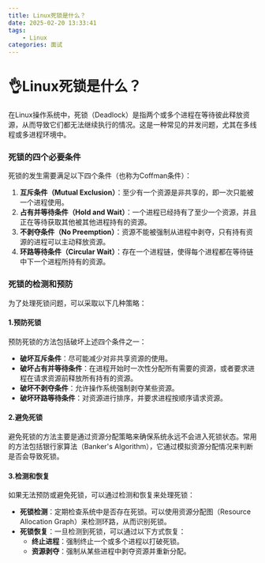 ```yaml
---
title: Linux死锁是什么？
date: 2025-02-20 13:33:41
tags:
	- Linux
categories: 面试
---
```

# 👌Linux死锁是什么？

在Linux操作系统中，死锁（Deadlock）是指两个或多个进程在等待彼此释放资源，从而导致它们都无法继续执行的情况。这是一种常见的并发问题，尤其在多线程或多进程环境中。

### 死锁的四个必要条件
死锁的发生需要满足以下四个条件（也称为Coffman条件）：

1. **互斥条件（Mutual Exclusion）**：至少有一个资源是非共享的，即一次只能被一个进程使用。
2. **占有并等待条件（Hold and Wait）**：一个进程已经持有了至少一个资源，并且正在等待获取其他被其他进程持有的资源。
3. **不剥夺条件（No Preemption）**：资源不能被强制从进程中剥夺，只有持有资源的进程可以主动释放资源。
4. **环路等待条件（Circular Wait）**：存在一个进程链，使得每个进程都在等待链中下一个进程所持有的资源。

### 死锁的检测和预防
为了处理死锁问题，可以采取以下几种策略：

#### 1.**预防死锁**
预防死锁的方法包括破坏上述四个条件之一：

+ **破坏互斥条件**：尽可能减少对非共享资源的使用。
+ **破坏占有并等待条件**：在进程开始时一次性分配所有需要的资源，或者要求进程在请求资源前释放所有持有的资源。
+ **破坏不剥夺条件**：允许操作系统强制剥夺某些资源。
+ **破坏环路等待条件**：对资源进行排序，并要求进程按顺序请求资源。

#### 2.**避免死锁**
避免死锁的方法主要是通过资源分配策略来确保系统永远不会进入死锁状态。常用的方法包括银行家算法（Banker's Algorithm），它通过模拟资源分配情况来判断是否会导致死锁。

#### 3.**检测和恢复**
如果无法预防或避免死锁，可以通过检测和恢复来处理死锁：

+ **死锁检测**：定期检查系统中是否存在死锁。可以使用资源分配图（Resource Allocation Graph）来检测环路，从而识别死锁。
+ **死锁恢复**：一旦检测到死锁，可以通过以下方式恢复：
    - **终止进程**：强制终止一个或多个进程以打破死锁。
    - **资源剥夺**：强制从某些进程中剥夺资源并重新分配。